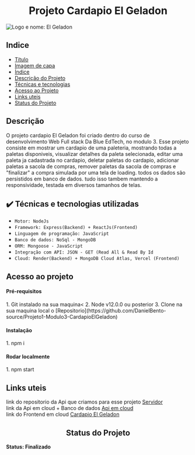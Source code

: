 <h1 align="center"> Projeto Cardapio El Geladon </h1>

![Logo e nome: El Geladon](https://i.imgur.com/BPFuHAL.png)

<h2> Indice </h2>

* [Título](#Título)
* [Imagem de capa](#Imagem-de-capa)
* [Índice](#índice)
* [Descrição do Projeto](#descrição-do-projeto)
* [Técnicas e tecnologias](#Técnias-e-tecnologias)
* [Acesso ao Projeto](#Acesso-ao-projeto)
* [Links uteis](#Links-uteis)
* [Status do Projeto](#Status-do-projeto)

<h2> Descrição </h2>

O projeto cardapio El Geladon foi criado dentro do curso de desenvolvimento Web Full stack Da Blue EdTech, no modulo 3.
Esse projeto consiste em mostrar um cardapio de uma paleteria, mostrando todas a paletas disponiveis, visualizar 
detalhes da paleta selecionada, editar uma paleta ja cadastrada no cardapio, deletar paletas do cardapio, adicionar 
paletas a sacola de compras, remover paletas da sacola de compras e "finalizar" a compra simulada por uma tela de loading.
todos os dados são persistidos em banco de dados.
tudo isso tambem mantendo a responsividade, testada em diversos tamanhos de telas. 

<h2> ✔️ Técnicas e tecnologias utilizadas </h2>

- ``Motor: NodeJs``
- ``Framework: Express(Backend) + ReactJs(Frontend)``
- ``Linguagem de programação: JavaScript``
- ``Banco de dados: NoSql - MongoDB``
- ``ORM: Mongoose - JavaScript``
- ``Integração com API: JSON - GET (Read All & Read By Id``
- ``Cloud: Render(Backend) + MongoDB Cloud Atlas, Vercel (Frontend)``

<h2> Acesso ao projeto </h2>

<h4> Pré-requisitos </h4>
1. Git instalado na sua maquina<
2. Node v12.0.0 ou posterior
3. Clone na sua maquina local o [Repositorio](https://github.com/DanielBento-source/Projeto1-Modulo3-CardapioElGeladon)
<h4> Instalação </h4>
1. npm i
<h4> Rodar localmente </h4>
1. npm start


<h2> Links uteis </h2>

link do repositorio da Api que criamos para esse projeto [Servidor](https://github.com/DanielBento-source/Projeto1-Modulo3-Servidor)<br>
link da Api em cloud + Banco de dados [Api em cloud](https://server-elbeladon-daniel-bento.onrender.com/paletas/api-docs/)<br>
link do Frontend em cloud [Cardapio El Geladon](https://projeto-modulo3-cardapio-el-geladon.vercel.app/)<br>

<h2 align="center"> Status do Projeto </h2>
<b>Status: Finalizado<b>
